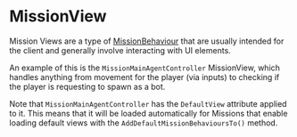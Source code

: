 # MissionView

Mission Views are a type of [MissionBehaviour](missionbehaviour.md) that are usually intended for the client and generally involve interacting with UI elements.

An example of this is the `MissionMainAgentController` MissionView, which handles anything from movement for the player \(via inputs\) to checking if the player is requesting to spawn as a bot.

Note that `MissionMainAgentController` has the `DefaultView` attribute applied to it. This means that it will be loaded automatically for Missions that enable loading default views with the `AddDefaultMissionBehavioursTo()` method.

